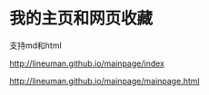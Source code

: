 
# 我的主页和网页收藏
支持md和html

http://lineuman.github.io/mainpage/index

http://lineuman.github.io/mainpage/mainpage.html

